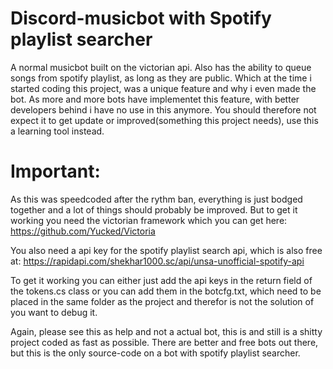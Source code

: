 # Discord-musicbot with Spotify playlist searcher
A normal musicbot built on the victorian api. Also has the ability to queue songs from spotify playlist, as long as they are public. Which at the time i started coding this
project, was a unique feature and why i even made the bot. As more and more bots have implementet this feature, with better developers behind i have no use in this anymore.
You should therefore not expect it to get update or improved(something this project needs), use this a learning tool instead.





# Important:
As this was speedcoded after the rythm ban, everything is just bodged together and a lot of things should probably be improved. But to get it working you need the victorian
framework which you can get here: https://github.com/Yucked/Victoria

You also need a api key for the spotify playlist search api, which is also free at: https://rapidapi.com/shekhar1000.sc/api/unsa-unofficial-spotify-api

To get it working you can either just add the api keys in the return field of the tokens.cs class or you can add them in the botcfg.txt, which need to be placed in the same folder
as the project and therefor is not the solution of you want to debug it.


Again, please see this as help and not a actual bot, this is and still is a shitty project coded as fast as possible. There are better and free bots out there, 
but this is the only source-code on a bot with spotify playlist searcher.
